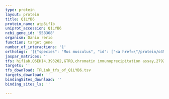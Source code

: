 ```yaml
---
type: protein
layout: protein
title: Q1LYB6
protein_name: atp5if1b
uniprot_accession: Q1LYB6
ncbi_gene_id: '558368'
organism: Danio rerio
function: target gene
number_of_interactions: '1'
orthologs: '[{"species": "Mus musculus", "id": ["<a href=\"/protein/o35143\">O35143</a>"]}, {"species": "Rattus norvegicus", "id": ["<a href=\"/protein/q03344\">Q03344</a>"]}, {"species": "Drosophila melanogaster", "id": ["<a href=\"/protein/q0e8x8\">Q0E8X8</a>"]}, {"species": "Caenorhabditis elegans", "id": ["<a href=\"/protein/o44441\">O44441</a>"]}]'
jaspar_matrices: ''
tfs: hif1ab,Q6EHI4,393202,GTRD,chromatin immunoprecipitation assay,27924024%5Buid%5D,No
targets: ''
tfs_download: TFLink_tfs_of_Q1LYB6.tsv
targets_download: ''
bindingSites_download: ''
binding_sites_ls: ''

---
```

